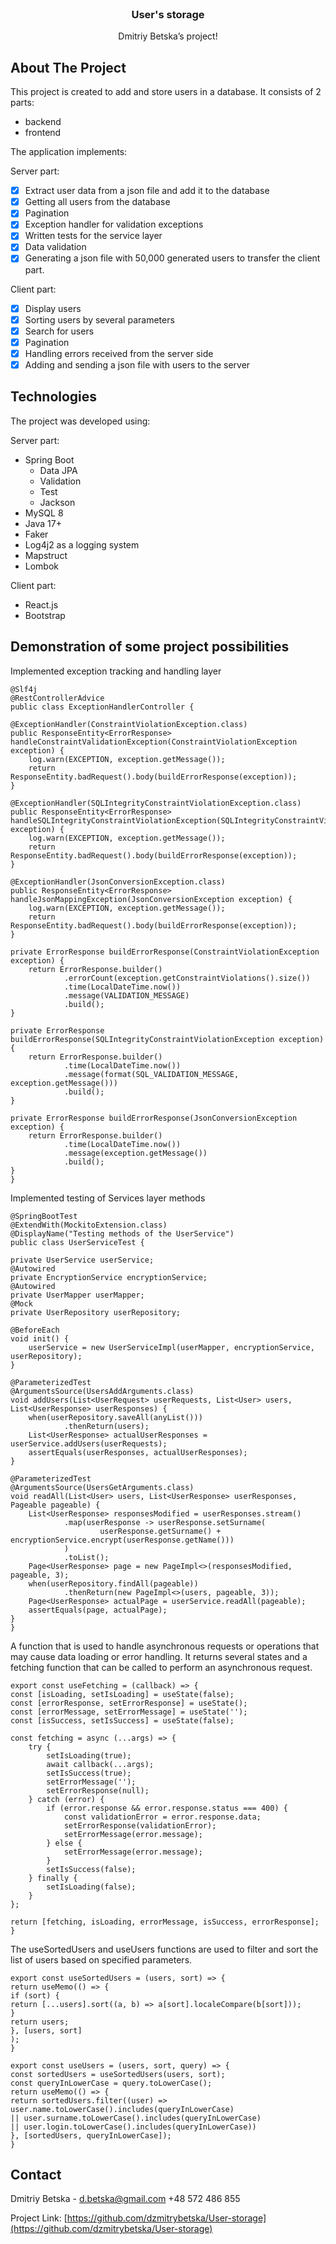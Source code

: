 <br />
<div align="center">
<h3 align="center">User's storage</h3>

  <p align="center">
   Dmitriy Betska’s project!

  </p>
</div>

## About The Project

This project is created to add and store users in a database. It consists of 2 parts:
- backend
- frontend

The application implements:

Server part:
- [x] Extract user data from a json file and add it to the database
- [x] Getting all users from the database
- [x] Pagination
- [x] Exception handler for validation exceptions
- [x] Written tests for the service layer
- [x] Data validation
- [x] Generating a json file with 50,000 generated users to transfer the client part.

Client part:
- [x] Display users
- [x] Sorting users by several parameters
- [x] Search for users
- [x] Pagination
- [x] Handling errors received from the server side
- [x] Adding and sending a json file with users to the server

## Technologies

The project was developed using:

Server part:
* Spring Boot
    * Data JPA
    * Validation
    * Test
    * Jackson
* MySQL 8
* Java 17+
* Faker
* Log4j2 as a logging system
* Mapstruct
* Lombok

Client part:
* React.js
* Bootstrap

## Demonstration of some project possibilities

Implemented exception tracking and handling layer

    @Slf4j
    @RestControllerAdvice
    public class ExceptionHandlerController {

    @ExceptionHandler(ConstraintViolationException.class)
    public ResponseEntity<ErrorResponse> handleConstraintValidationException(ConstraintViolationException exception) {
        log.warn(EXCEPTION, exception.getMessage());
        return ResponseEntity.badRequest().body(buildErrorResponse(exception));
    }

    @ExceptionHandler(SQLIntegrityConstraintViolationException.class)
    public ResponseEntity<ErrorResponse> handleSQLIntegrityConstraintViolationException(SQLIntegrityConstraintViolationException exception) {
        log.warn(EXCEPTION, exception.getMessage());
        return ResponseEntity.badRequest().body(buildErrorResponse(exception));
    }

    @ExceptionHandler(JsonConversionException.class)
    public ResponseEntity<ErrorResponse> handleJsonMappingException(JsonConversionException exception) {
        log.warn(EXCEPTION, exception.getMessage());
        return ResponseEntity.badRequest().body(buildErrorResponse(exception));
    }

    private ErrorResponse buildErrorResponse(ConstraintViolationException exception) {
        return ErrorResponse.builder()
                .errorCount(exception.getConstraintViolations().size())
                .time(LocalDateTime.now())
                .message(VALIDATION_MESSAGE)
                .build();
    }

    private ErrorResponse buildErrorResponse(SQLIntegrityConstraintViolationException exception) {
        return ErrorResponse.builder()
                .time(LocalDateTime.now())
                .message(format(SQL_VALIDATION_MESSAGE, exception.getMessage()))
                .build();
    }

    private ErrorResponse buildErrorResponse(JsonConversionException exception) {
        return ErrorResponse.builder()
                .time(LocalDateTime.now())
                .message(exception.getMessage())
                .build();
    }
    }

Implemented testing of Services layer methods

    @SpringBootTest
    @ExtendWith(MockitoExtension.class)
    @DisplayName("Testing methods of the UserService")
    public class UserServiceTest {

    private UserService userService;
    @Autowired
    private EncryptionService encryptionService;
    @Autowired
    private UserMapper userMapper;
    @Mock
    private UserRepository userRepository;

    @BeforeEach
    void init() {
        userService = new UserServiceImpl(userMapper, encryptionService, userRepository);
    }

    @ParameterizedTest
    @ArgumentsSource(UsersAddArguments.class)
    void addUsers(List<UserRequest> userRequests, List<User> users, List<UserResponse> userResponses) {
        when(userRepository.saveAll(anyList()))
                .thenReturn(users);
        List<UserResponse> actualUserResponses = userService.addUsers(userRequests);
        assertEquals(userResponses, actualUserResponses);
    }

    @ParameterizedTest
    @ArgumentsSource(UsersGetArguments.class)
    void readAll(List<User> users, List<UserResponse> userResponses, Pageable pageable) {
        List<UserResponse> responsesModified = userResponses.stream()
                .map(userResponse -> userResponse.setSurname(
                        userResponse.getSurname() + encryptionService.encrypt(userResponse.getName()))
                )
                .toList();
        Page<UserResponse> page = new PageImpl<>(responsesModified, pageable, 3);
        when(userRepository.findAll(pageable))
                .thenReturn(new PageImpl<>(users, pageable, 3));
        Page<UserResponse> actualPage = userService.readAll(pageable);
        assertEquals(page, actualPage);
    }
    }

A function that is used to handle asynchronous requests or operations that may cause data loading or error handling. 
It returns several states and a fetching function that can be called to perform an asynchronous request.
       
    export const useFetching = (callback) => {
    const [isLoading, setIsLoading] = useState(false);
    const [errorResponse, setErrorResponse] = useState();
    const [errorMessage, setErrorMessage] = useState('');
    const [isSuccess, setIsSuccess] = useState(false);

    const fetching = async (...args) => {
        try {
            setIsLoading(true);
            await callback(...args);
            setIsSuccess(true);
            setErrorMessage('');
            setErrorResponse(null);
        } catch (error) {
            if (error.response && error.response.status === 400) {
                const validationError = error.response.data;
                setErrorResponse(validationError);
                setErrorMessage(error.message);
            } else {
                setErrorMessage(error.message);
            }
            setIsSuccess(false);
        } finally {
            setIsLoading(false);
        }
    };

    return [fetching, isLoading, errorMessage, isSuccess, errorResponse];
    }

The useSortedUsers and useUsers functions are used to filter and sort the list of users based on specified parameters.

    export const useSortedUsers = (users, sort) => {
    return useMemo(() => {
    if (sort) {
    return [...users].sort((a, b) => a[sort].localeCompare(b[sort]));
    }
    return users;
    }, [users, sort]
    );
    }

    export const useUsers = (users, sort, query) => {
    const sortedUsers = useSortedUsers(users, sort);
    const queryInLowerCase = query.toLowerCase();
    return useMemo(() => {
    return sortedUsers.filter((user) => user.name.toLowerCase().includes(queryInLowerCase)
    || user.surname.toLowerCase().includes(queryInLowerCase)
    || user.login.toLowerCase().includes(queryInLowerCase))
    }, [sortedUsers, queryInLowerCase]);
    }


## Contact

Dmitriy Betska - d.betska@gmail.com
                 +48 572 486 855

Project Link: [https://github.com/dzmitrybetska/User-storage](https://github.com/dzmitrybetska/User-storage)